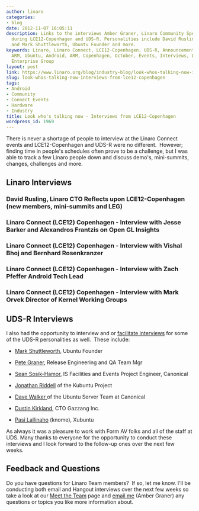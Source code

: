```yaml
---
author: linaro
categories:
- blog
date: 2012-11-07 16:05:11
description: Links to the interviews Amber Graner, Linaro Community Specialist conducted
  during LCE12-Copenhagen and UDS-R. Personalities include David Rusling, Linaro CTO
  and Mark Shuttleworth, Ubuntu Founder and more.
keywords: Linaro, Linaro Connect, LCE12-Copenhagen, UDS-R, Announcement, Linux on
  ARM, Ubuntu, Android, ARM, Copenhagen, October, Events, Interviews, LEG, Linaro
  Enterprise Group
layout: post
link: https://www.linaro.org/blog/industry-blog/look-whos-talking-now-interviews-from-lce12-copenhagen/
slug: look-whos-talking-now-interviews-from-lce12-copenhagen
tags:
- Android
- Community
- Connect Events
- Hardware
- Industry
title: Look who's talking now - Interviews from LCE12-Copenhagen
wordpress_id: 1969
---
```


There is never a shortage of people to interview at the Linaro Connect events and LCE12-Copenhagen and UDS-R were no different.  However; finding time in people's schedules often prove to be a challenge, but I was able to track a few Linaro people down and discuss demo's, mini-summits, changes, challenges and more.


## Linaro Interviews

### David Rusling, Linaro CTO Reflects upon LCE12-Copenhagen (new members, mini-summits and LEG)

### Linaro Connect (LCE12) Copenhagen - Interview with Jesse Barker and Alexandros Frantzis on Open GL Insights

### Linaro Connect (LCE12) Copenhagen - Interview with Vishal Bhoj and Bernhard Rosenkranzer

### Linaro Connect (LCE12) Copenhagen - Interview with Zach Pfeffer Android Tech Lead

### Linaro Connect (LCE12) Copenhagen - Interview with Mark Orvek Director of Kernel Working Groups

## UDS-R Interviews

I also had the opportunity to interview and or [facilitate interviews](http://www.youtube.com/user/ubuntudevelopers) for some of the UDS-R personalities as well.  These include:

  * [Mark Shuttleworth](http://youtu.be/RS89kvoGFLs), Ubuntu Founder
  
  * [Pete Graner](http://youtu.be/iQl6qR9yJzk), Release Engineering and QA Team Mgr


  * [Sean Sosik-Hamor](http://youtu.be/oQ-Fu6HPTQQ), IS Facilities and Events Project Engineer, Canonical


  * [Jonathan Riddell](http://youtu.be/kEotr1Qi1bQ) of the Kubuntu Project


  * [Dave Walker ](http://youtu.be/AHLM34RZIek)of the Ubuntu Server Team at Canonical


  * [Dustin Kirkland](http://youtu.be/i1Wo9kAR4oA), CTO Gazzang Inc.


  * [Pasi Lallinaho](http://youtu.be/2obH7ugvIsQ) (knome), Xubuntu


As always it was a pleasure to work with Form AV folks and all of the staff at UDS. Many thanks to everyone for the opportunity to conduct these interviews and I look forward to the follow-up ones over the next few weeks.

## Feedback and Questions

Do you have questions for Linaro Team members?  If so, let me know. I'll be conducting both email and Hangout interviews over the next few weeks so take a look at our [Meet the Team](http://www.linaro.org/linux-on-arm/meet-the-team) page and [email me](mailto:akgraner@linaro.org) (Amber Graner) any questions or topics you like more information about.